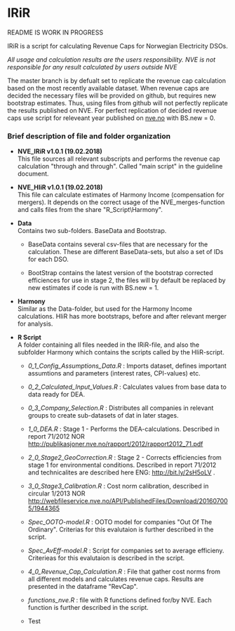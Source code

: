 
# IRiR

README IS WORK IN PROGRESS

IRiR is a script for calculating Revenue Caps for Norwegian Electricity DSOs.

_All usage and calculation results are the users responsibility. NVE is not responsible for any result calculated by users outside NVE_

The master branch is by defualt set to replicate the revenue cap calculation based on the most recently available dataset. When revenue caps are decided the necessary files will be provided on github, but requires new bootstrap estimates. Thus, using files from github will not perfectly replicate the results published on NVE. For perfect replication of decided revenue caps use script for releveant year published on [nve.no](https://www.nve.no/reguleringsmyndigheten-for-energi-rme-marked-og-monopol/okonomisk-regulering-av-nettselskap/inntektsrammer/) with BS.new = 0. 


### Brief description of file and folder organization

* **NVE_IRiR v1.0.1 (19.02.2018)**  
This file sources all relevant subscripts and performs the revenue cap calculation "through and through". Called "main script" in the guideline document.
 
* **NVE_HIiR v1.0.1 (19.02.2018)**  
This file can calculate estimates of Harmony Income (compensation for mergers). It depends on the correct usage of the NVE_merges-function   and  calls files from the share "R_Script\Harmony".
 
* **Data**  
 Contains two sub-folders. BaseData and Bootstrap.

  * BaseData contains several csv-files that are necessary for the calculation. These are different BaseData-sets, but also a set of IDs for each  DSO.
  
  * BootStrap contains the latest version of the bootstrap corrected efficiences for use in stage 2, the files will by default be replaced   by  new estimates if code is run with BS.new = 1.

* **Harmony**  
Similar as the Data-folder, but used for the Harmony Income calculations. HIiR has more bootstraps, before and after relevant merger for analysis.

* **R Script**  
A folder containing all files needed in the IRiR-file, and also the subfolder Harmony which contains the scripts called by the HIiR-script.
 
  * _0_1_Config_Assumptions_Data.R_ : Imports dataset, defines important assumtions and parameters (interest rates, CPI-values) etc.
 
  * _0_2_Calculated_Input_Values.R_ : Calculates values from base data to data ready for DEA.
 
  * _0_3_Company_Selection.R_ : Distributes all companies in relevant groups to create sub-datasets of dat in later stages.
  
  * _1_0_DEA.R_ : Stage 1 - Performs the DEA-calculations. Described in report 71/2012 NOR  http://publikasjoner.nve.no/rapport/2012/rapport2012_71.pdf
 
  * _2_0_Stage2_GeoCorrection.R_ : Stage 2 - Corrects efficiencies from stage 1 for environmental conditions. Described in report 71/2012 and
   technicalites are described here  ENG: http://bit.ly/2sH5oLV .
   
  * _3_0_Stage3_Calibration.R_ : Cost norm calibration, described in circular 1/2013 NOR         http://webfileservice.nve.no/API/PublishedFiles/Download/201607005/1944365
 
  * _Spec_OOTO-model.R_ : OOTO model for companies "Out Of The Ordinary". Criterias for this evalutaion is further described in the script.  
  
  * _Spec_AvEff-model.R_ : Script for companies set to average efficieny. Criterieas for this evalutaion is described in the script.  
  
  * _4_0_Revenue_Cap_Calculation.R_ : File that gather cost norms from all different models and calculates revenue caps. Results are presented in the           dataframe "RevCap".
 
  * _functions_nve.R_ : file with R functions defined for/by NVE. Each function is further described in the script.
  
  * Test
  
  